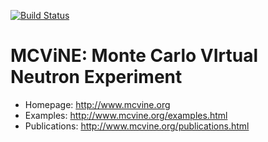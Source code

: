 [![Build Status](https://travis-ci.org/mcvine/mcvine.svg?branch=master)](https://travis-ci.org/mcvine/mcvine) 

# MCViNE: Monte Carlo VIrtual Neutron Experiment

* Homepage: http://www.mcvine.org
* Examples: http://www.mcvine.org/examples.html
* Publications: http://www.mcvine.org/publications.html

